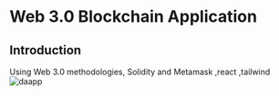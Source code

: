 # Web 3.0 Blockchain Application

## Introduction

Using Web 3.0 methodologies, Solidity and Metamask ,react ,tailwind
![daapp](https://user-images.githubusercontent.com/68325903/150819886-0d975fa5-f89b-41e5-890b-8d99b919851c.png)


